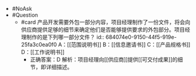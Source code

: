 - #NoAsk
- #Question
	- #card 产品开发需要外包一部分内容，项目经理制作了一份文件，将会向供应商提供足够的细节来确定他们是否能够提供要求的外包部分。项目经理制作的是下列哪一部分文件？
	  id:: 684074e0-9150-44f5-919e-25fa3c0ea0f0
	   A：[[范围说明书]]
	   B：[[信息邀请书]]
	   C：[[产品规格书]]
	   D：[[工作说明书]]
		- 正确答案：D
		  解析：项目经理向[[供应商]]提供[[可交付成果]]的细节，即详细描述。